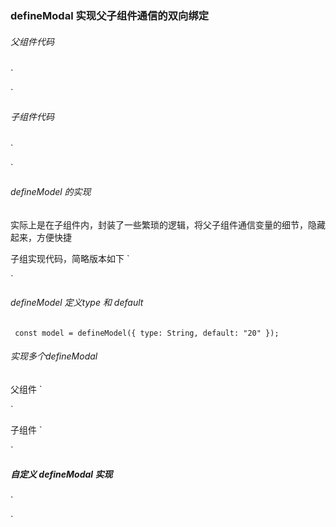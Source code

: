 ### defineModal  实现父子组件通信的双向绑定

###### 父组件代码
`
  <template>
    <CommonInput v-model="inputValue" />
  </template>

  <script setup lang="ts">
  import { ref } from "vue";

  const inputValue = ref();
  </script>

`

###### 子组件代码
`
<template>
  <input v-model="model" />
</template>

<script setup lang="ts">
  const model = defineModel();
  model.value = "xxx";
</script>

`

###### defineModel 的实现
  实际上是在子组件内，封装了一些繁琐的逻辑，将父子组件通信变量的细节，隐藏起来，方便快捷
  
  子组实现代码，简略版本如下
`
  <template>
    <input v-model="model" />
  </template>

  <script setup lang="ts">
    import { ref, watch } from "vue";

    const props = defineProps(["modelValue"]);
    const emit = defineEmits(["update:modelValue"]);
    const model = ref();

    watch(
      () => props.modelValue,
      () => {
        model.value = props.modelValue;
      }
    );
    watch(model, () => {
      emit("update:modelValue", model.value);
    });
  </script>

`


###### defineModel 定义type 和 default

` 
  const model = defineModel({ type: String, default: "20" });
`

###### 实现多个defineModal
  父组件
`
   <template>
    <div>
      <ChildMy v-model:count="count" v-model:person="person" />
      {{ person }} - {{ count }}
    </div>
  </template>

  <script setup>
    import ChildMy from './components/child.vue'
    import { ref,reactive  } from 'vue'
    const count = ref(1)
    const person = reactive ({
        name: 'Lucy',
        age: 11
      })
  </script>


`

   子组件
`
  <template>
    <div>
        {{ person }} - {{ count }}
        <button @click="updatedData">child btn</button>
    </div>
  </template>

  <script setup>
    const person = defineModel("person")
    const count = defineModel("count")

    const updatedData = () => {
        count.value ++
        person.value.age = 22
        person.value.name = "lilei"
    }
  </script>

`


##### 自定义 defineModal 实现
`
  <!-- vue3.4用法 -->
  <template>
    <input v-model="model" />
    <input v-model="content" />
    {{ model }}--{{ content }}
  </template>

  <script setup>
    const [model, modifiers] = defineModel({
      // 可根据需求在set或者get其一中做处理相关逻辑
      set(value) {
        // 设置时设置首字母大写
        if (modifiers.capitalize) {
          return value.charAt(0).toUpperCase() + value.slice(1)
        }
        return value
      },
      get(value) {
        // 读取时设置首字母大写
        if (modifiers.capitalize) {
          return value.charAt(0).toUpperCase() + value.slice(1)
        }
        return value
      }
    })

    const [content, contentmodifiers] = defineModel('content', {
      set(value) {
        if (modifiers.capitalize) {
          return value.charAt(0).toUpperCase() + value.slice(1)
        }
        return value
      }
    })

    console.log(modifiers)  // {capitalize: true}
    console.log(contentmodifiers)  // {capitalize: true}
  </script>
`
